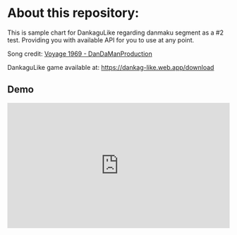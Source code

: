 # **About this repository:**

This is sample chart for DankaguLike regarding danmaku segment as a #2 test. Providing you with available API for you to use at any point.

Song credit: [Voyage 1969 - DanDaManProduction](https://www.youtube.com/watch?v=KImNrJZHtrQ)

DankaguLike game available at: https://dankag-like.web.app/download


## Demo

<div style="position:relative; width:100%; height:0px; padding-bottom:56.250%"><iframe allow="fullscreen" allowfullscreen height="100%" src="https://streamable.com/e/mk3v6e?" width="100%" style="border:none; width:100%; height:100%; position:absolute; left:0px; top:0px; overflow:hidden;"></iframe></div>
